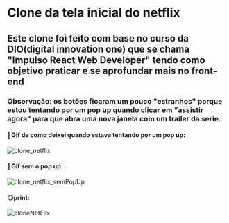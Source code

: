 # Clone da tela inicial do netflix

## Este clone foi feito com base no curso da DIO(digital innovation one) que se chama "Impulso React Web Developer" tendo como objetivo praticar e se aprofundar mais no front-end

### Observação: os botões ficaram um pouco "estranhos" porque estou tentando por um pop up quando clicar em "assistir agora" para que abra uma nova janela com um trailer da serie.

#### 🤔Gif de como deixei quando estava tentando por um pop up:

![clone_netflix](https://user-images.githubusercontent.com/56963289/158281501-d8e0c611-087b-4147-ae2e-295141079a0d.gif)

#### 🤗Gif sem o pop up:

![clone_netflix_semPopUp](https://user-images.githubusercontent.com/56963289/158282888-0f1cad24-2309-4a68-989d-86a7948e8b5e.gif)

#### 😏print: 

![cloneNetFlix](https://user-images.githubusercontent.com/56963289/158282980-d4c492e2-8b7a-4df7-ac9c-831c9fc27e9d.png)